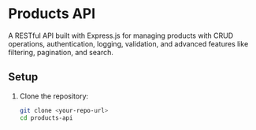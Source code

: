 # Products API

A RESTful API built with Express.js for managing products with CRUD operations, authentication, logging, validation, and advanced features like filtering, pagination, and search.

## Setup

1. Clone the repository:
   ```bash
   git clone <your-repo-url>
   cd products-api